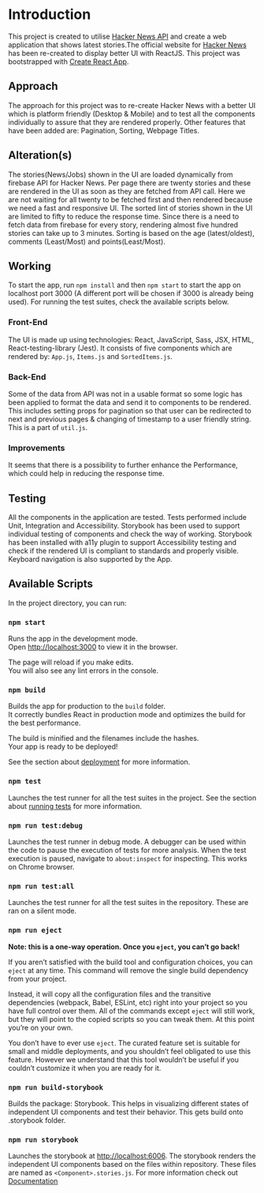 # Introduction

This project is created to utilise [Hacker News API](https://github.com/HackerNews/API) and create a web application that shows latest stories.The official website for [Hacker News](https://news.ycombinator.com/) has been re-created to display better UI with ReactJS. This project was bootstrapped with [Create React App](https://github.com/facebook/create-react-app).

## Approach
The approach for this project was to re-create Hacker News with a better UI which is platform friendly (Desktop & Mobile) and to test all the components individually to assure that they are rendered properly. Other features that have been added are: Pagination, Sorting, Webpage Titles. 

## Alteration(s)
The stories(News/Jobs) shown in the UI are loaded dynamically from firebase API for Hacker News. Per page there are twenty stories and these are rendered in the UI as soon as they are fetched from API call. Here we are not waiting for all twenty to be fetched first and then rendered because we need a fast and responsive UI. The sorted lint of stories shown in the UI are limited to fifty to reduce the response time. Since there is a need to fetch data from firebase for every story, rendering almost five hundred stories can take up to 3 minutes. Sorting is based on the age (latest/oldest), comments (Least/Most) and points(Least/Most).

## Working
To start the app, run `npm install` and then `npm start` to start the app on localhost port 3000 (A different port will be chosen if 3000 is already being used). For running the test suites, check the available scripts below.

### Front-End
The UI is made up using technologies: React, JavaScript, Sass, JSX, HTML, React-testing-library (Jest). It consists of five components which are rendered by: `App.js`, `Items.js` and `SortedItems.js`.

### Back-End
Some of the data from API was not in a usable format so some logic has been applied to format the data and send it to components to be rendered. This includes setting props for pagination so that user can be redirected to next and previous pages & changing of timestamp to a user friendly string. This is a part of `util.js`.

### Improvements
It seems that there is a possibility to further enhance the Performance, which could help in reducing the response time.

## Testing
All the components in the application are tested. Tests performed include Unit, Integration and Accessibility. Storybook has been used to support individual testing of components and check the way of working. Storybook has been installed with a11y plugin to support Accessibility testing and check if the rendered UI is compliant to standards and properly visible. Keyboard navigation is also supported by the App.

## Available Scripts

In the project directory, you can run:

### `npm start`

Runs the app in the development mode.\
Open [http://localhost:3000](http://localhost:3000) to view it in the browser.

The page will reload if you make edits.\
You will also see any lint errors in the console.

### `npm build`

Builds the app for production to the `build` folder.\
It correctly bundles React in production mode and optimizes the build for the best performance.

The build is minified and the filenames include the hashes.\
Your app is ready to be deployed!

See the section about [deployment](https://facebook.github.io/create-react-app/docs/deployment) for more information.

### `npm test`

Launches the test runner for all the test suites in the project.
See the section about [running tests](https://facebook.github.io/create-react-app/docs/running-tests) for more information.

### `npm run test:debug`

Launches the test runner in debug mode. A debugger can be used within the code to pause the execution of tests for more analysis. When the test execution is paused, navigate to `about:inspect` for inspecting. This works on Chrome browser.

### `npm run test:all`

Launches the test runner for all the test suites in the repository. These are ran on a silent mode.

### `npm run eject`

**Note: this is a one-way operation. Once you `eject`, you can’t go back!**

If you aren’t satisfied with the build tool and configuration choices, you can `eject` at any time. This command will remove the single build dependency from your project.

Instead, it will copy all the configuration files and the transitive dependencies (webpack, Babel, ESLint, etc) right into your project so you have full control over them. All of the commands except `eject` will still work, but they will point to the copied scripts so you can tweak them. At this point you’re on your own.

You don’t have to ever use `eject`. The curated feature set is suitable for small and middle deployments, and you shouldn’t feel obligated to use this feature. However we understand that this tool wouldn’t be useful if you couldn’t customize it when you are ready for it.


### `npm run build-storybook`

Builds the package: Storybook. This helps in visualizing different states of independent UI components and test their behavior. This gets build onto .storybook folder. 

### `npm run storybook`

Launches the storybook at [http://localhost:6006](http://localhost:6006). The storybook renders the independent UI components based on the files within repository. These files are named as `<Component>.stories.js`. For more information check out [Documentation](https://www.npmjs.com/package/@storybook/react)
